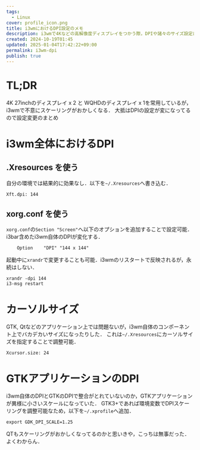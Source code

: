 ```yaml
---
tags:
  - Linux
cover: profile_icon.png
title: i3wmにおけるDPI設定のメモ
description: i3wmで4Kなどの高解像度ディスプレイをつかう際，DPIや諸々のサイズ設定における変更点
created: 2024-10-19T01:45
updated: 2025-01-04T17:42:22+09:00
permalink: i3wm-dpi
publish: true
---
```


# TL;DR

4K 27inchのディスプレイ x 2 と WQHDのディスプレイ x 1を常用しているが，i3wmで不意にスケーリングがおかしくなる．
大抵はDPIの設定が変になってるので設定変更のまとめ

# i3wm全体におけるDPI

## .Xresources を使う

自分の環境では結果的に効果なし．以下を`~/.Xresources`へ書き込む．

```
Xft.dpi: 144
```

## xorg.conf を使う

`xorg.conf`の`Section "Screen"`へ以下のオプションを追加することで設定可能．
i3bar含めたi3wm自体のDPIが変化する．

```
    Option    "DPI" "144 x 144"
```

起動中に`xrandr`で変更することも可能．i3wmのリスタートで反映されるが，永続はしない．

```
xrandr -dpi 144
i3-msg restart
```

# カーソルサイズ

GTK, Qtなどのアプリケーション上では問題ないが，i3wm自体のコンポーネント上でバカデカいサイズになったりした．
これは`~/.Xresources`にカーソルサイズを指定することで調整可能．

```
Xcursor.size: 24
```

# GTKアプリケーションのDPI

i3wm自体のDPIとGTKのDPIで整合がとれていないのか，GTKアプリケーションが異様に小さいスケールになっていた．
GTK3+であれば環境変数でDPIスケーリングを調整可能なため，以下を`~/.xprofile`へ追加．

```
export GDK_DPI_SCALE=1.25
```

QTもスケーリングがおかしくなってるのかと思いきや，こっちは無事だった．よくわからん．
